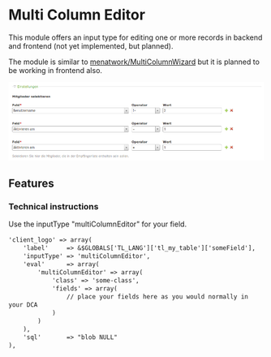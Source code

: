 # Multi Column Editor

This module offers an input type for editing one or more records in backend and frontend (not yet implemented, but planned).

The module is similar to [menatwork/MultiColumnWizard](https://github.com/menatwork/MultiColumnWizard) but it is planned to be working in frontend also.

![alt text](./docs/screenshot.png "Demo in the backend")

## Features

### Technical instructions

Use the inputType "multiColumnEditor" for your field.

```
'client_logo' => array(
    'label'     => &$GLOBALS['TL_LANG']['tl_my_table']['someField'],
    'inputType' => 'multiColumnEditor',
    'eval'      => array(
        'multiColumnEditor' => array(
            'class' => 'some-class',
            'fields' => array(
                // place your fields here as you would normally in your DCA
            )
        )
    ),
    'sql'       => "blob NULL"
),
```